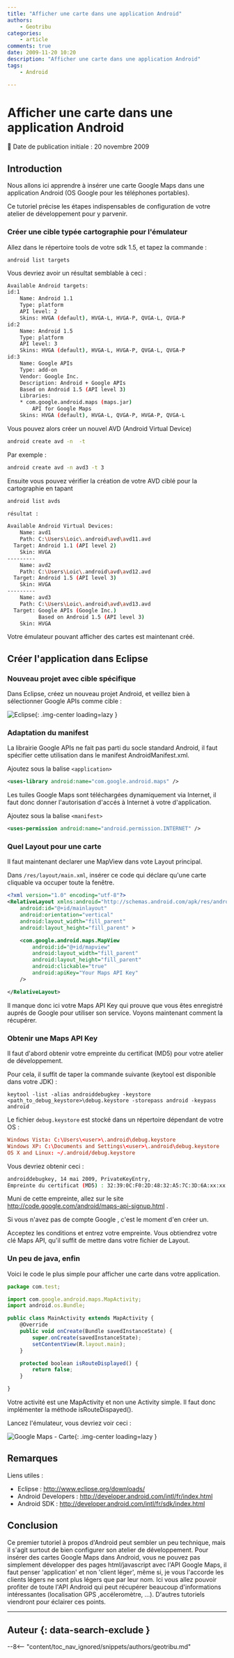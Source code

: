 ```yaml
---
title: "Afficher une carte dans une application Android"
authors:
    - Geotribu
categories:
    - article
comments: true
date: 2009-11-20 10:20
description: "Afficher une carte dans une application Android"
tags:
    - Android

---
```


# Afficher une carte dans une application Android

:calendar: Date de publication initiale : 20 novembre 2009

## Introduction

Nous allons ici apprendre à insérer une carte Google Maps dans une application Android (OS Google pour les téléphones portables).  

Ce tutoriel précise les étapes indispensables de configuration de votre atelier de développement pour y parvenir.

### Créer une cible typée cartographie pour l'émulateur

Allez dans le répertoire tools de votre sdk 1.5, et tapez la commande :  

`android list targets`  

Vous devriez avoir un résultat semblable à ceci :  

```sh
Available Android targets:
id:1
    Name: Android 1.1
    Type: platform
    API level: 2
    Skins: HVGA (default), HVGA-L, HVGA-P, QVGA-L, QVGA-P
id:2
    Name: Android 1.5
    Type: platform
    API level: 3
    Skins: HVGA (default), HVGA-L, HVGA-P, QVGA-L, QVGA-P
id:3
    Name: Google APIs
    Type: add-on
    Vendor: Google Inc.
    Description: Android + Google APIs
    Based on Android 1.5 (API level 3)
    Libraries:
    * com.google.android.maps (maps.jar)
        API for Google Maps
    Skins: HVGA (default), HVGA-L, QVGA-P, HVGA-P, QVGA-L
```  

Vous pouvez alors créer un nouvel AVD (Android Virtual Device)  

```sh
android create avd -n  -t
```

Par exemple :

```sh
android create avd -n avd3 -t 3
```  

Ensuite vous pouvez vérifier la création de votre AVD ciblé pour la cartographie en tapant  

```sh
android list avds

résultat :

Available Android Virtual Devices:
    Name: avd1
    Path: C:\Users\Loic\.android\avd\avd11.avd
  Target: Android 1.1 (API level 2)
    Skin: HVGA
---------
    Name: avd2
    Path: C:\Users\Loic\.android\avd\avd12.avd
  Target: Android 1.5 (API level 3)
    Skin: HVGA
---------
    Name: avd3
    Path: C:\Users\Loic\.android\avd\avd13.avd
  Target: Google APIs (Google Inc.)
          Based on Android 1.5 (API level 3)
    Skin: HVGA
```

Votre émulateur pouvant afficher des cartes est maintenant créé.

## Créer l'application dans Eclipse

### Nouveau projet avec cible spécifique

Dans Eclipse, créez un nouveau projet Android, et veillez bien à sélectionner Google APIs comme cible :

![Eclipse](https://cdn.geotribu.fr/img/articles-blog-rdp/articles/2009/android_tuto_1_newproject.png "Eclipse"){: .img-center loading=lazy }

### Adaptation du manifest

La librairie Google APIs ne fait pas parti du socle standard Android, il faut spécifier cette utilisation dans le manifest AndroidManifest.xml.  

Ajoutez sous la balise `<application>`

```xml
<uses-library android:name="com.google.android.maps" />
```

Les tuiles Google Maps sont téléchargées dynamiquement via Internet, il faut donc donner l'autorisation d'accés à Internet à votre d'application.  

Ajoutez sous la balise `<manifest>`  

```xml
<uses-permission android:name="android.permission.INTERNET" />
```

### Quel Layout pour une carte

Il faut maintenant declarer une MapView dans vote Layout principal.  

Dans `/res/layout/main.xml`, insérer ce code qui déclare qu'une carte cliquable va occuper toute la fenêtre.  

```xml
<?xml version="1.0" encoding="utf-8"?>
<RelativeLayout xmlns:android="http://schemas.android.com/apk/res/android"
    android:id="@+id/mainlayout"
    android:orientation="vertical"
    android:layout_width="fill_parent"
    android:layout_height="fill_parent" >

    <com.google.android.maps.MapView
        android:id="@+id/mapview"
        android:layout_width="fill_parent"
        android:layout_height="fill_parent"
        android:clickable="true"
        android:apiKey="Your Maps API Key"
    />

</RelativeLayout>
```

Il manque donc ici votre Maps API Key qui prouve que vous êtes enregistré auprés de Google pour utiliser son service. Voyons maintenant comment la récupérer.

### Obtenir une Maps API Key

Il faut d'abord obtenir votre empreinte du certificat (MD5) pour votre atelier de développement.  

Pour cela, il suffit de taper la commande suivante (keytool est disponible dans votre JDK) :  

`keytool -list -alias androiddebugkey -keystore <path_to_debug_keystore>\debug.keystore -storepass android -keypass android`  

Le fichier `debug.keystore` est stocké dans un répertoire dépendant de votre OS :  

```conf
Windows Vista: C:\Users\<user>\.android\debug.keystore
Windows XP: C:\Documents and Settings\<user>\.android\debug.keystore
OS X and Linux: ~/.android/debug.keystore
```

Vous devriez obtenir ceci :  

```sh
androiddebugkey, 14 mai 2009, PrivateKeyEntry,
Empreinte du certificat (MD5) : 32:39:0C:F0:2D:48:32:A5:7C:3D:6A:xx:xx:xx:xx:xx
```

Muni de cette empreinte, allez sur le site <http://code.google.com/android/maps-api-signup.html> .  

Si vous n'avez pas de compte Google , c'est le moment d'en créer un.  

Acceptez les conditions et entrez votre empreinte. Vous obtiendrez votre clé Maps API, qu'il suffit de mettre dans votre fichier de Layout.

### Un peu de java, enfin

Voici le code le plus simple pour afficher une carte dans votre application.  

```javascript
package com.test;

import com.google.android.maps.MapActivity;
import android.os.Bundle;

public class MainActivity extends MapActivity {
    @Override
    public void onCreate(Bundle savedInstanceState) {
        super.onCreate(savedInstanceState);
        setContentView(R.layout.main);
    }

    protected boolean isRouteDisplayed() {
        return false;
    }

}
```

Votre activité est une MapActivity et non une Activity simple. Il faut donc implémenter la méthode isRouteDispayed().  

Lancez l'émulateur, vous devriez voir ceci :

![Google Maps - Carte](https://cdn.geotribu.fr/img/articles-blog-rdp/articles/2009/android_tuto_1_run.png "Google Maps - Carte"){: .img-center loading=lazy }

## Remarques

Liens utiles :  

- Eclipse : <http://www.eclipse.org/downloads/>  
- Android Developers : <http://developer.android.com/intl/fr/index.html>  
- Android SDK : <http://developer.android.com/intl/fr/sdk/index.html>

## Conclusion

Ce premier tutoriel à propos d'Android peut sembler un peu technique, mais il s'agit surtout de bien configurer son atelier de développement. Pour insérer des cartes Google Maps dans Android, vous ne pouvez pas simplement développer des pages html/javascript avec l'API Google Maps, il faut penser 'application' et non 'client léger', même si, je vous l'accorde les clients légers ne sont plus légers que par leur nom. Ici vous allez pouvoir profiter de toute l'API Android qui peut récupérer beaucoup d'informations intéressantes (localisation GPS ,accéleromètre, ...). D'autres tutoriels viendront pour éclairer ces points.

----

## Auteur {: data-search-exclude }

--8<-- "content/toc_nav_ignored/snippets/authors/geotribu.md"
